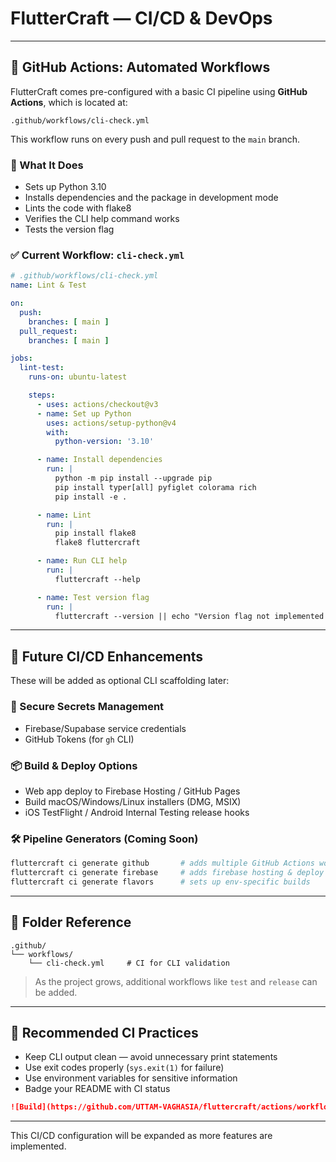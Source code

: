 # FlutterCraft — CI/CD & DevOps

---

## 🤖 GitHub Actions: Automated Workflows

FlutterCraft comes pre-configured with a basic CI pipeline using **GitHub Actions**, which is located at:

```
.github/workflows/cli-check.yml
```

This workflow runs on every push and pull request to the `main` branch.

### 🧪 What It Does

* Sets up Python 3.10
* Installs dependencies and the package in development mode
* Lints the code with flake8
* Verifies the CLI help command works
* Tests the version flag

### ✅ Current Workflow: `cli-check.yml`

```yaml
# .github/workflows/cli-check.yml
name: Lint & Test

on:
  push:
    branches: [ main ]
  pull_request:
    branches: [ main ]

jobs:
  lint-test:
    runs-on: ubuntu-latest

    steps:
      - uses: actions/checkout@v3
      - name: Set up Python
        uses: actions/setup-python@v4
        with:
          python-version: '3.10'

      - name: Install dependencies
        run: |
          python -m pip install --upgrade pip
          pip install typer[all] pyfiglet colorama rich
          pip install -e .

      - name: Lint
        run: |
          pip install flake8
          flake8 fluttercraft

      - name: Run CLI help
        run: |
          fluttercraft --help

      - name: Test version flag
        run: |
          fluttercraft --version || echo "Version flag not implemented yet."
```

---

## 🚀 Future CI/CD Enhancements

These will be added as optional CLI scaffolding later:

### 🔐 Secure Secrets Management

* Firebase/Supabase service credentials
* GitHub Tokens (for `gh` CLI)

### 📦 Build & Deploy Options

* Web app deploy to Firebase Hosting / GitHub Pages
* Build macOS/Windows/Linux installers (DMG, MSIX)
* iOS TestFlight / Android Internal Testing release hooks

### 🛠️ Pipeline Generators (Coming Soon)

```bash
fluttercraft ci generate github       # adds multiple GitHub Actions workflows
fluttercraft ci generate firebase     # adds firebase hosting & deploy config
fluttercraft ci generate flavors      # sets up env-specific builds
```

---

## 📁 Folder Reference

```
.github/
└── workflows/
    └── cli-check.yml     # CI for CLI validation
```

> As the project grows, additional workflows like `test` and `release` can be added.

---

## 📘 Recommended CI Practices

* Keep CLI output clean — avoid unnecessary print statements
* Use exit codes properly (`sys.exit(1)` for failure)
* Use environment variables for sensitive information
* Badge your README with CI status

```md
![Build](https://github.com/UTTAM-VAGHASIA/fluttercraft/actions/workflows/cli-check.yml/badge.svg)
```

---

This CI/CD configuration will be expanded as more features are implemented.
